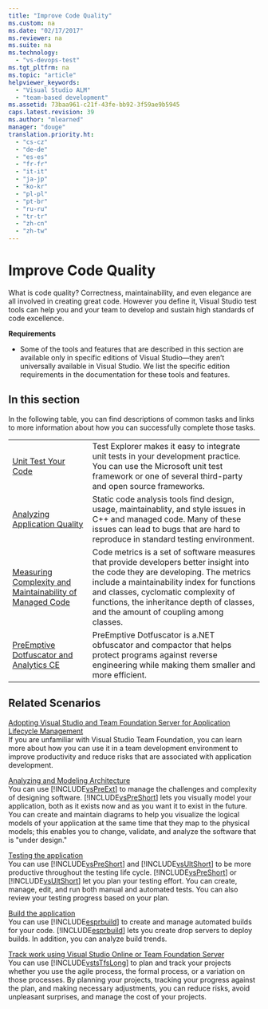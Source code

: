 ```yaml
---
title: "Improve Code Quality"
ms.custom: na
ms.date: "02/17/2017"
ms.reviewer: na
ms.suite: na
ms.technology: 
  - "vs-devops-test"
ms.tgt_pltfrm: na
ms.topic: "article"
helpviewer_keywords: 
  - "Visual Studio ALM"
  - "team-based development"
ms.assetid: 73baa961-c21f-43fe-bb92-3f59ae9b5945
caps.latest.revision: 39
ms.author: "mlearned"
manager: "douge"
translation.priority.ht: 
  - "cs-cz"
  - "de-de"
  - "es-es"
  - "fr-fr"
  - "it-it"
  - "ja-jp"
  - "ko-kr"
  - "pl-pl"
  - "pt-br"
  - "ru-ru"
  - "tr-tr"
  - "zh-cn"
  - "zh-tw"
---
```

# Improve Code Quality
What is code quality? Correctness, maintainability, and even elegance are all involved in creating great code. However you define it, Visual Studio test tools can help you and your team to develop and sustain high standards of code excellence.  
  
 **Requirements**  
  
-   Some of the tools and features that are described in this section are available only in specific editions of Visual Studio—they aren’t universally available in Visual Studio. We list the specific edition requirements in the documentation for these tools and features.  
  
## In this section  
 In the following table, you can find descriptions of common tasks and links to more information about how you can successfully complete those tasks.  
  
|||  
|-|-|  
|[Unit Test Your Code](../test/unit-test-your-code.md)|Test Explorer makes it easy to integrate unit tests in your development practice. You can use the Microsoft unit test framework or one of several third-party and open source frameworks.|  
|[Analyzing Application Quality](../code-quality/analyzing-application-quality-by-using-code-analysis-tools.md)|Static code analysis tools find design, usage, maintainablity, and style issues in C++ and managed code. Many of these issues can lead to bugs that are hard to reproduce in standard testing environment.|  
|[Measuring Complexity and Maintainability of Managed Code](../code-quality/measuring-complexity-and-maintainability-of-managed-code.md)|Code metrics is a set of software measures that provide developers better insight into the code they are developing. The metrics include a maintainability index for functions and classes, cyclomatic complexity of functions, the inheritance depth of classes, and the amount of coupling among classes.|  
|[PreEmptive Dotfuscator and Analytics CE](assetId:///25d195d4-9f76-4dcc-9fbb-eeb9bdca9a3f)|PreEmptive Dotfuscator is a.NET obfuscator and compactor that helps protect programs against reverse engineering while making them smaller and more efficient.|  
  
## Related Scenarios  
 [Adopting Visual Studio and Team Foundation Server for Application Lifecycle Management](assetId:///7ae9182f-4762-4bd3-b238-39ce987932e5)  
 If you are unfamiliar with Visual Studio Team Foundation, you can learn more about how you can use it in a team development environment to improve productivity and reduce risks that are associated with application development.  
  
 [Analyzing and Modeling Architecture](../modeling/analyze-and-model-your-architecture.md)  
 You can use [!INCLUDE[vsPreExt](../test/includes/vspreext_md.md)] to manage the challenges and complexity of designing software. [!INCLUDE[vsPreShort](../test/includes/vspreshort_md.md)] lets you visually model your application, both as it exists now and as you want it to exist in the future. You can create and maintain diagrams to help you visualize the logical models of your application at the same time that they map to the physical models; this enables you to change, validate, and analyze the software that is "under design."  
  
 [Testing the application](https://www.visualstudio.com/docs/test/overview)  
 You can use [!INCLUDE[vsPreShort](../test/includes/vspreshort_md.md)] and [!INCLUDE[vsUltShort](../test/includes/vsultshort_md.md)] to be more productive throughout the testing life cycle. [!INCLUDE[vsPreShort](../test/includes/vspreshort_md.md)] or [!INCLUDE[vsUltShort](../test/includes/vsultshort_md.md)] let you plan your testing effort. You can create, manage, edit, and run both manual and automated tests. You can also review your testing progress based on your plan.  
  
 [Build the application](https://www.visualstudio.com/docs/build/overview)  
 You can use [!INCLUDE[esprbuild](../test/includes/esprbuild_md.md)] to create and manage automated builds for your code. [!INCLUDE[esprbuild](../test/includes/esprbuild_md.md)] lets you create drop servers to deploy builds. In addition, you can analyze build trends.  
  
 [Track work using Visual Studio Online or Team Foundation Server](https://www.visualstudio.com/docs/work/overview)  
 You can use [!INCLUDE[vstsTfsLong](../test/includes/vststfslong_md.md)] to plan and track your projects whether you use the agile process, the formal process, or a variation on those processes. By planning your projects, tracking your progress against the plan, and making necessary adjustments, you can reduce risks, avoid unpleasant surprises, and manage the cost of your projects.
